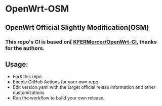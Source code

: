 # OpenWrt-OSM 

## OpenWrt Official Slightly Modification(OSM)

###   This repo's CI is based on[ [KFERMercer/OpenWrt-CI](https://github.com/KFERMercer/OpenWrt-CI), thanks for the authors.

## Usage:
  * Fork this repo
  * Enable GitHub Actions for your own repo
  * Edit version.yaml with the target official relase information and other customizations
  * Run the workflow to build your own release.


